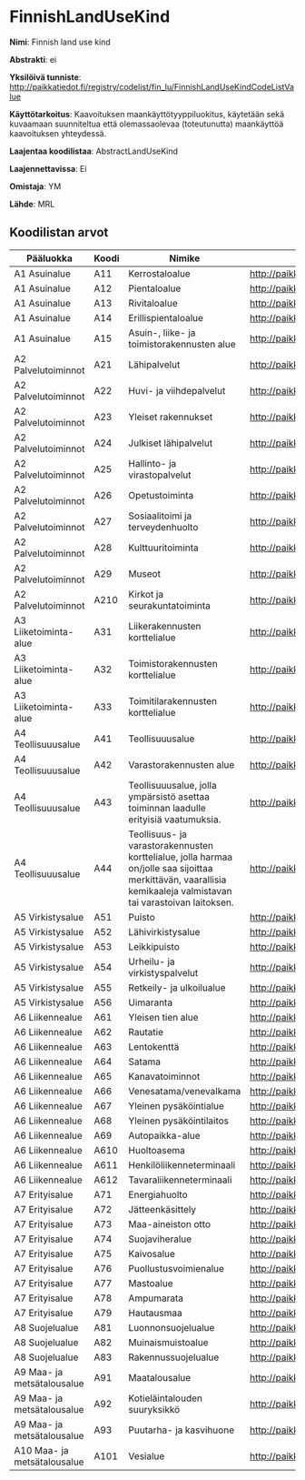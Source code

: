 # FinnishLandUseKind

**Nimi**: Finnish land use kind

**Abstrakti**: ei

**Yksilöivä tunniste**: http://paikkatiedot.fi/registry/codelist/fin_lu/FinnishLandUseKindCodeListValue

**Käyttötarkoitus**: Kaavoituksen maankäyttötyyppiluokitus, käytetään sekä kuvaamaan suunniteltua että olemassaolevaa (toteutunutta) maankäyttöä kaavoituksen yhteydessä.

**Laajentaa koodilistaa**: AbstractLandUseKind

**Laajennettavissa**: Ei

**Omistaja**: YM

**Lähde**: MRL

## Koodilistan arvot

Pääluokka         | Koodi     | Nimike           | Tunniste
------------------|-----------|------------------|------------
A1 Asuinalue    | A11       | Kerrostaloalue   | http://paikkatiedot.fi/registry/codelist/fin_lu/FinnishLandUseKindCodeListValue/A11
A1 Asuinalue   | A12       | Pientaloalue     | http://paikkatiedot.fi/registry/codelist/fin_lu/FinnishLandUseKindCodeListValue/A12
A1 Asuinalue   | A13       | Rivitaloalue     | http://paikkatiedot.fi/registry/codelist/fin_lu/FinnishLandUseKindCodeListValue/A13
A1 Asuinalue   | A14       | Erillispientaloalue     | http://paikkatiedot.fi/registry/codelist/fin_lu/FinnishLandUseKindCodeListValue/A14
A1 Asuinalue   | A15       | Asuin-, liike- ja toimistorakennusten alue     | http://paikkatiedot.fi/registry/codelist/fin_lu/FinnishLandUseKindCodeListValue/A15
A2 Palvelutoiminnot       | A21       | Lähipalvelut     | http://paikkatiedot.fi/registry/codelist/fin_lu/FinnishLandUseKindCodeListValue/A21
A2 Palvelutoiminnot       | A22       | Huvi- ja viihdepalvelut  | http://paikkatiedot.fi/registry/codelist/fin_lu/FinnishLandUseKindCodeListValue/A22
A2 Palvelutoiminnot       | A23       | Yleiset rakennukset  | http://paikkatiedot.fi/registry/codelist/fin_lu/FinnishLandUseKindCodeListValue/A23
A2 Palvelutoiminnot       | A24       | Julkiset lähipalvelut  | http://paikkatiedot.fi/registry/codelist/fin_lu/FinnishLandUseKindCodeListValue/A24
A2 Palvelutoiminnot       | A25       | Hallinto- ja virastopalvelut  | http://paikkatiedot.fi/registry/codelist/fin_lu/FinnishLandUseKindCodeListValue/A25
A2 Palvelutoiminnot       | A26       | Opetustoiminta  | http://paikkatiedot.fi/registry/codelist/fin_lu/FinnishLandUseKindCodeListValue/A26
A2 Palvelutoiminnot       | A27       | Sosiaalitoimi ja terveydenhuolto  | http://paikkatiedot.fi/registry/codelist/fin_lu/FinnishLandUseKindCodeListValue/A27
A2 Palvelutoiminnot       | A28       | Kulttuuritoiminta  | http://paikkatiedot.fi/registry/codelist/fin_lu/FinnishLandUseKindCodeListValue/A28
A2 Palvelutoiminnot       | A29       | Museot  | http://paikkatiedot.fi/registry/codelist/fin_lu/FinnishLandUseKindCodeListValue/A29
A2 Palvelutoiminnot       | A210       | Kirkot ja seurakuntatoiminta  | http://paikkatiedot.fi/registry/codelist/fin_lu/FinnishLandUseKindCodeListValue/A210
A3 Liiketoiminta-alue  | A31       | Liikerakennusten korttelialue     | http://paikkatiedot.fi/registry/codelist/fin_lu/FinnishLandUseKindCodeListValue/A31
A3 Liiketoiminta-alue  | A32       | Toimistorakennusten korttelialue     | http://paikkatiedot.fi/registry/codelist/fin_lu/FinnishLandUseKindCodeListValue/A32
A3 Liiketoiminta-alue  | A33       | Toimitilarakennusten korttelialue     | http://paikkatiedot.fi/registry/codelist/fin_lu/FinnishLandUseKindCodeListValue/A33
A4 Teollisuuusalue    | A41       | Teollisuuusalue     | http://paikkatiedot.fi/registry/codelist/fin_lu/FinnishLandUseKindCodeListValue/A41
A4 Teollisuuusalue    | A42       | Varastorakennusten alue     | http://paikkatiedot.fi/registry/codelist/fin_lu/FinnishLandUseKindCodeListValue/A42
A4 Teollisuuusalue    | A43       | Teollisuuusalue, jolla ympärsistö asettaa toiminnan laadulle erityisiä vaatumuksia.     | http://paikkatiedot.fi/registry/codelist/fin_lu/FinnishLandUseKindCodeListValue/A43
A4 Teollisuuusalue    | A44       | Teollisuus- ja varastorakennusten korttelialue, jolla harmaa on/jolle saa sijoittaa merkittävän, vaarallisia kemikaaleja valmistavan tai varastoivan laitoksen.     | http://paikkatiedot.fi/registry/codelist/fin_lu/FinnishLandUseKindCodeListValue/A44
A5 Virkistysalue    | A51       | Puisto     | http://paikkatiedot.fi/registry/codelist/fin_lu/FinnishLandUseKindCodeListValue/A51
A5 Virkistysalue    | A52       | Lähivirkistysalue     | http://paikkatiedot.fi/registry/codelist/fin_lu/FinnishLandUseKindCodeListValue/A52
A5 Virkistysalue    | A53       | Leikkipuisto     | http://paikkatiedot.fi/registry/codelist/fin_lu/FinnishLandUseKindCodeListValue/A53
A5 Virkistysalue    | A54       | Urheilu- ja virkistyspalvelut     | http://paikkatiedot.fi/registry/codelist/fin_lu/FinnishLandUseKindCodeListValue/A54
A5 Virkistysalue    | A55       | Retkeily- ja ulkoilualue     | http://paikkatiedot.fi/registry/codelist/fin_lu/FinnishLandUseKindCodeListValue/A55
A5 Virkistysalue    | A56       | Uimaranta    | http://paikkatiedot.fi/registry/codelist/fin_lu/FinnishLandUseKindCodeListValue/A56
A6 Liikennealue    | A61       | Yleisen tien alue     | http://paikkatiedot.fi/registry/codelist/fin_lu/FinnishLandUseKindCodeListValue/A61
A6 Liikennealue    | A62       | Rautatie     | http://paikkatiedot.fi/registry/codelist/fin_lu/FinnishLandUseKindCodeListValue/A62
A6 Liikennealue    | A63       | Lentokenttä     | http://paikkatiedot.fi/registry/codelist/fin_lu/FinnishLandUseKindCodeListValue/A63
A6 Liikennealue    | A64       | Satama     | http://paikkatiedot.fi/registry/codelist/fin_lu/FinnishLandUseKindCodeListValue/A64
A6 Liikennealue    | A65       | Kanavatoiminnot     | http://paikkatiedot.fi/registry/codelist/fin_lu/FinnishLandUseKindCodeListValue/A65
A6 Liikennealue    | A66       | Venesatama/venevalkama    | http://paikkatiedot.fi/registry/codelist/fin_lu/FinnishLandUseKindCodeListValue/A66
A6 Liikennealue    | A67       | Yleinen pysäköintialue     | http://paikkatiedot.fi/registry/codelist/fin_lu/FinnishLandUseKindCodeListValue/A67
A6 Liikennealue    | A68       | Yleinen pysäköintilaitos     | http://paikkatiedot.fi/registry/codelist/fin_lu/FinnishLandUseKindCodeListValue/A68
A6 Liikennealue    | A69       | Autopaikka-alue     | http://paikkatiedot.fi/registry/codelist/fin_lu/FinnishLandUseKindCodeListValue/A69
A6 Liikennealue    | A610       | Huoltoasema     | http://paikkatiedot.fi/registry/codelist/fin_lu/FinnishLandUseKindCodeListValue/A610
A6 Liikennealue    | A611       | Henkilöliikenneterminaali     | http://paikkatiedot.fi/registry/codelist/fin_lu/FinnishLandUseKindCodeListValue/A611
A6 Liikennealue    | A612       | Tavaraliikenneterminaali     | http://paikkatiedot.fi/registry/codelist/fin_lu/FinnishLandUseKindCodeListValue/A612
A7 Erityisalue    | A71       | Energiahuolto     | http://paikkatiedot.fi/registry/codelist/fin_lu/FinnishLandUseKindCodeListValue/A71
A7 Erityisalue    | A72       | Jätteenkäsittely     | http://paikkatiedot.fi/registry/codelist/fin_lu/FinnishLandUseKindCodeListValue/A72
A7 Erityisalue    | A73       | Maa-aineiston otto     | http://paikkatiedot.fi/registry/codelist/fin_lu/FinnishLandUseKindCodeListValue/A73
A7 Erityisalue    | A74       | Suojaviheralue     | http://paikkatiedot.fi/registry/codelist/fin_lu/FinnishLandUseKindCodeListValue/A74
A7 Erityisalue    | A75       | Kaivosalue    | http://paikkatiedot.fi/registry/codelist/fin_lu/FinnishLandUseKindCodeListValue/A75
A7 Erityisalue    | A76       | Puollustusvoimienalue     | http://paikkatiedot.fi/registry/codelist/fin_lu/FinnishLandUseKindCodeListValue/A76
A7 Erityisalue    | A77       | Mastoalue     | http://paikkatiedot.fi/registry/codelist/fin_lu/FinnishLandUseKindCodeListValue/A77
A7 Erityisalue    | A78       | Ampumarata     | http://paikkatiedot.fi/registry/codelist/fin_lu/FinnishLandUseKindCodeListValue/A78
A7 Erityisalue    | A79       | Hautausmaa     | http://paikkatiedot.fi/registry/codelist/fin_lu/FinnishLandUseKindCodeListValue/A79
A8 Suojelualue    | A81       | Luonnonsuojelualue     | http://paikkatiedot.fi/registry/codelist/fin_lu/FinnishLandUseKindCodeListValue/A81
A8 Suojelualue    | A82       | Muinaismuistoalue     | http://paikkatiedot.fi/registry/codelist/fin_lu/FinnishLandUseKindCodeListValue/A82
A8 Suojelualue    | A83       | Rakennussuojelualue     | http://paikkatiedot.fi/registry/codelist/fin_lu/FinnishLandUseKindCodeListValue/A83
A9 Maa- ja metsätalousalue    | A91       | Maatalousalue     | http://paikkatiedot.fi/registry/codelist/fin_lu/FinnishLandUseKindCodeListValue/A91
A9 Maa- ja metsätalousalue    | A92       | Kotieläintalouden suuryksikkö     | http://paikkatiedot.fi/registry/codelist/fin_lu/FinnishLandUseKindCodeListValue/A92
A9 Maa- ja metsätalousalue    | A93       | Puutarha- ja kasvihuone     | http://paikkatiedot.fi/registry/codelist/fin_lu/FinnishLandUseKindCodeListValue/A93
A10 Maa- ja metsätalousalue    | A101       | Vesialue     | http://paikkatiedot.fi/registry/codelist/fin_lu/FinnishLandUseKindCodeListValue/A101
